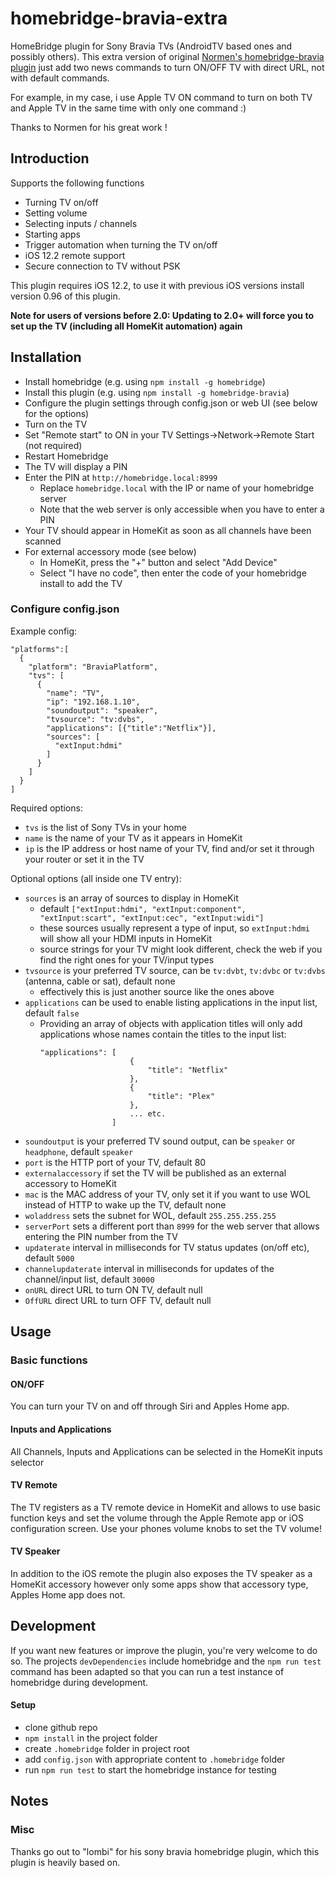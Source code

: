 # homebridge-bravia-extra

HomeBridge plugin for Sony Bravia TVs (AndroidTV based ones and possibly others).
This extra version of original [Normen's homebridge-bravia plugin](https://github.com/normen/homebridge-bravia) just add two news commands to turn ON/OFF TV with direct URL, not with default commands.

For example, in my case, i use Apple TV ON command to turn on both TV and Apple TV in the same time with only one command :)

Thanks to Normen for his great work !

## Introduction
Supports the following functions
  - Turning TV on/off
  - Setting volume
  - Selecting inputs / channels
  - Starting apps
  - Trigger automation when turning the TV on/off
  - iOS 12.2 remote support
  - Secure connection to TV without PSK

This plugin requires iOS 12.2, to use it with previous iOS versions install version 0.96 of this plugin.

**Note for users of versions before 2.0: Updating to 2.0+ will force you to set up the TV (including all HomeKit automation) again**

## Installation
- Install homebridge (e.g. using `npm install -g homebridge`)
- Install this plugin (e.g. using `npm install -g homebridge-bravia`)
- Configure the plugin settings through config.json or web UI (see below for the options)
- Turn on the TV
- Set "Remote start" to ON in your TV Settings->Network->Remote Start (not required)
- Restart Homebridge
- The TV will display a PIN
- Enter the PIN at `http://homebridge.local:8999`
  - Replace `homebridge.local` with the IP or name of your homebridge server
  - Note that the web server is only accessible when you have to enter a PIN
- Your TV should appear in HomeKit as soon as all channels have been scanned
- For external accessory mode (see below)
  - In HomeKit, press the "+" button and select "Add Device"
  - Select "I have no code", then enter the code of your homebridge install to add the TV

### Configure config.json
Example config:

```
"platforms":[
  {
    "platform": "BraviaPlatform",
    "tvs": [
      {
        "name": "TV",
        "ip": "192.168.1.10",
        "soundoutput": "speaker",
        "tvsource": "tv:dvbs",
        "applications": [{"title":"Netflix"}],
        "sources": [
          "extInput:hdmi"
        ]
      }
    ]
  }
]
```

Required options:
  - `tvs` is the list of Sony TVs in your home
  - `name` is the name of your TV as it appears in HomeKit
  - `ip` is the IP address or host name of your TV, find and/or set it through your router or set it in the TV

Optional options (all inside one TV entry):
  - `sources` is an array of sources to display in HomeKit
    - default `["extInput:hdmi", "extInput:component", "extInput:scart", "extInput:cec", "extInput:widi"]`
    - these sources usually represent a type of input, so `extInput:hdmi` will show all your HDMI inputs in HomeKit
    - source strings for your TV might look different, check the web if you find the right ones for your TV/input types
  - `tvsource` is your preferred TV source, can be `tv:dvbt`, `tv:dvbc` or `tv:dvbs` (antenna, cable or sat), default none
    - effectively this is just another source like the ones above
  - `applications` can be used to enable listing applications in the input list, default `false`
    - Providing an array of objects with application titles will only add applications whose names contain the titles to the input list:
      ```
      "applications": [
                          {
                              "title": "Netflix"
                          },
                          {
                              "title": "Plex"
                          },
                          ... etc.
                      ]
      ```
  - `soundoutput` is your preferred TV sound output, can be `speaker` or `headphone`, default `speaker`
  - `port` is the HTTP port of your TV, default 80
  - `externalaccessory` if set the TV will be published as an external accessory to HomeKit
  - `mac` is the MAC address of your TV, only set it if you want to use WOL instead of HTTP to wake up the TV, default none
  - `woladdress` sets the subnet for WOL, default `255.255.255.255`
  - `serverPort` sets a different port than `8999` for the web server that allows entering the PIN number from the TV
  - `updaterate` interval in milliseconds for TV status updates (on/off etc), default `5000`
  - `channelupdaterate` interval in milliseconds for updates of the channel/input list, default `30000`
  - `onURL` direct URL to turn ON TV, default null
  - `OffURL` direct URL to turn OFF TV, default null

## Usage
### Basic functions
#### ON/OFF
You can turn your TV on and off through Siri and Apples Home app.
#### Inputs and Applications
All Channels, Inputs and Applications can be selected in the HomeKit inputs selector
#### TV Remote
The TV registers as a TV remote device in HomeKit and allows to use basic function keys and set the volume through the Apple Remote app or iOS configuration screen. Use your phones volume knobs to set the TV volume!
#### TV Speaker
In addition to the iOS remote the plugin also exposes the TV speaker as a HomeKit accessory however only some apps show that accessory type, Apples Home app does not.

## Development
If you want new features or improve the plugin, you're very welcome to do so. The projects `devDependencies` include homebridge and the `npm run test` command has been adapted so that you can run a test instance of homebridge during development. 
#### Setup
- clone github repo
- `npm install` in the project folder
- create `.homebridge` folder in project root
- add `config.json` with appropriate content to `.homebridge` folder
- run `npm run test` to start the homebridge instance for testing

## Notes
### Misc
Thanks go out to "lombi" for his sony bravia homebridge plugin, which this plugin is heavily based on.

